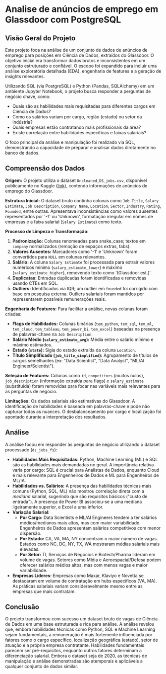 # Analise de anúncios de emprego em Glassdoor com PostgreSQL

## Visão Geral do Projeto

Este projeto foca na análise de um conjunto de dados de anúncios de emprego para posições em Ciência de Dados, extraídos do Glassdoor. O objetivo inicial era transformar dados brutos e inconsistentes em um conjunto estruturado e confiável. O escopo foi expandido para incluir uma análise exploratória detalhada (EDA), engenharia de features e a geração de insights relevantes.

Utilizando SQL (via PostgreSQL) e Python (Pandas, SQLAlchemy) em um ambiente Jupyter Notebook, o projeto busca responder a perguntas de negócio chave, como:

*   Quais são as habilidades mais requisitadas para diferentes cargos em Ciência de Dados?
*   Como os salários variam por cargo, região (estado) ou setor da indústria?
*   Quais empresas estão contratando mais profissionais da área?
*   Existe correlação entre habilidades específicas e faixas salariais?

O foco principal da análise e manipulação foi realizado via SQL, demonstrando a capacidade de preparar e analisar dados diretamente no banco de dados.

## Compreensão dos Dados

**Origem:** O projeto utiliza o dataset `Uncleaned_DS_jobs.csv`, disponível publicamente no Kaggle ([link](https://www.kaggle.com/datasets/rashikrahmanpritom/data-science-job-posting-on-glassdoor)), contendo informações de anúncios de emprego do Glassdoor.

**Estrutura Inicial:** O dataset bruto continha colunas como `Job Title`, `Salary Estimate`, `Job Description`, `Company Name`, `Location`, `Sector`, `Industry`, `Rating`, `Founded`, entre outras. Apresentava inconsistências como valores ausentes representados por '-1' ou 'Unknown', formatação irregular em nomes de empresas e a faixa salarial (`Salary Estimate`) como texto.

**Processo de Limpeza e Transformação:**
1.  **Padronização:** Colunas renomeadas para snake_case; textos em `company` normalizados (remoção de espaços extras, tabs).
2.  **Valores Ausentes:** Marcadores como '-1' e 'Unknown' foram convertidos para `NULL` em colunas relevantes.
3.  **Salário:** A coluna `Salary Estimate` foi processada para extrair valores numéricos mínimo (`salary_estimate_lower`) e máximo (`salary_estimate_higher`), removendo texto como '(Glassdoor est.)'.
4.  **Duplicatas:** Entradas duplicadas foram identificadas e removidas usando CTEs em SQL.
5.  **Outliers:** Identificados via IQR; um outlier em `founded` foi corrigido com base em pesquisa externa. Outliers salariais foram mantidos por representarem possíveis remunerações reais.

**Engenharia de Features:** Para facilitar a análise, novas colunas foram criadas:
*   **Flags de Habilidades:** Colunas binárias (`tem_python`, `tem_sql`, `tem_ml`, `tem_cloud`, `tem_tableau`, `tem_power_bi`, `tem_excel`) baseadas na presença de palavras-chave na `Job Description`.
*   **Salário Médio (`salary_estimate_avg`):** Média entre o salário mínimo e máximo estimados.
*   **Estado (`state`):** Sigla do estado extraída da coluna `Location`.
*   **Título Simplificado (`job_title_simplified`):** Agrupamento de títulos de cargos semelhantes (ex: "Data Scientist", "Data Analyst", "ML/AI Engineer/Scientist").

**Seleção de Features:** Colunas como `id`, `competitors` (muitos nulos), `job_description` (informação extraída para flags) e `salary_estimate` (substituída) foram removidas para focar nas variáveis mais relevantes para as perguntas de negócio.

**Limitações:** Os dados salariais são estimativas do Glassdoor. A identificação de habilidades é baseada em palavras-chave e pode não capturar todas as nuances. O desbalanceamento por cargo e localização foi apontado durante a interpretação dos resultados.

## Análise

A análise focou em responder às perguntas de negócio utilizando o dataset processado (`ds_jobs_fs`):

*   **Habilidades Mais Requisitadas:** Python, Machine Learning (ML) e SQL são as habilidades mais demandadas no geral. A importância relativa varia por cargo: SQL é crucial para Analistas de Dados, enquanto Cloud é mais relevante para Engenheiros de Dados e ML para Engenheiros de ML/IA.
*   **Habilidades vs. Salários:** A presença das habilidades técnicas mais comuns (Python, SQL, ML) não mostrou correlação direta com a *mediana* salarial, sugerindo que são requisitos básicos ("custo de entrada"). A presença de Power BI associou-se a uma mediana ligeiramente superior, e Excel a uma inferior.
*   **Variação Salarial:**
    *   **Por Cargo:** Data Scientists e ML/AI Engineers tendem a ter salários médios/medianos mais altos, mas com maior variabilidade. Engenheiros de Dados apresentam salários competitivos com menor dispersão.
    *   **Por Estado:** CA, VA, MA, NY concentram o maior número de vagas. Estados como NC, DC, NY, TX, WA mostraram médias salariais mais elevadas.
    *   **Por Setor:** TI, Serviços de Negócios e Biotech/Pharma lideram em volume de vagas. Setores como Mídia e Aeroespacial/Defesa podem oferecer salários médios altos, mas com menos vagas e maior variabilidade.
*   **Empresas Líderes:** Empresas como Maxar, Klaviyo e Novetta se destacaram em volume de contratação em hubs específicos (VA, MA). As práticas salariais variam consideravelmente mesmo entre as empresas que mais contratam.

## Conclusão

O projeto transformou com sucesso um dataset bruto de vagas de Ciência de Dados em uma base estruturada e rica para análise. A análise revelou que, embora habilidades técnicas como Python, SQL e Machine Learning sejam fundamentais, a remuneração é mais fortemente influenciada por fatores como o cargo específico, localização geográfica (estado), setor de atuação e a própria empresa contratante. Habilidades fundamentais parecem ser pré-requisitos, enquanto outros fatores determinam a diferenciação salarial. Embora o dataset seja de 2020, as técnicas de manipulação e análise demonstradas são atemporais e aplicáveis a qualquer conjunto de dados similar.
